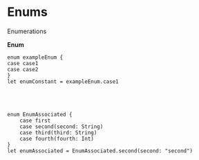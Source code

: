 # Enums
Enumerations



**Enum**

```
enum exampleEnum {
case case1
case case2
}
let enumConstant = exampleEnum.case1
```
<br />
<br />

```
enum EnumAssociated {
    case first
    case second(second: String)
    case third(third: String)
    case fourth(fourth: Int)
}
let enumAssociated = EnumAssociated.second(second: "second")
```
